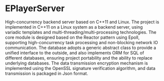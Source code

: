 # EPlayerServer
High-concurrency backend server based on C++11 and Linux.
The project is implemented in C++11 on a Linux system as a backend server, using variadic templates and multi-threading/multi-processing technologies. The core module is designed based on the Reactor pattern using Epoll, supporting high-concurrency task processing and non-blocking network IO communication. The database adopts a generic abstract class to provide a unified interface to the outside, and also implements ORM for SQL of different databases, ensuring project portability and the ability to replace underlying databases. The data transmission encryption mechanism is implemented using the OpenSSL signature verification algorithm, and data transmission is packaged in Json format.
